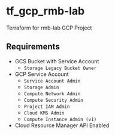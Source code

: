 # tf_gcp_rmb-lab
Terraform for rmb-lab GCP Project

## Requirements
  * GCS Bucket with Service Account
    * `Storage Legacy Bucket Owner` 
  * GCP Service Account
    * `Service Account Admin`
    * `Storage Admin`
    * `Compute Network Admin`
    * `Compute Security Admin`
    * `Project IAM Admin`
    * `Cloud KMS Admin`
    * `Compute Instance Admin (v1)`
  * Cloud Resource Manager API Enabled

